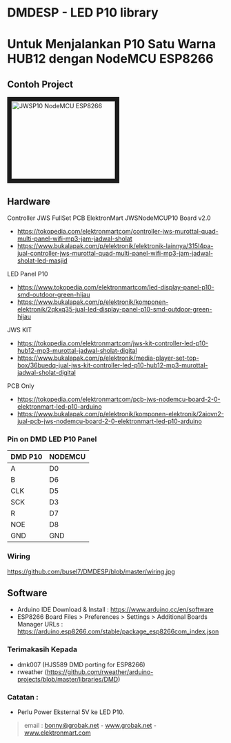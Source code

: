 # DMDESP - LED P10 library

# Untuk Menjalankan P10 Satu Warna HUB12 dengan NodeMCU ESP8266

## Contoh Project

<a href="http://www.youtube.com/watch?feature=player_embedded&v=3nDXTNpU31c" target="_blank"><img src="http://img.youtube.com/vi/3nDXTNpU31c/0.jpg"
alt="JWSP10 NodeMCU ESP8266" width="240" height="180" border="10" /></a>

## Hardware

Controller JWS FullSet PCB ElektronMart JWSNodeMCUP10 Board v2.0
- https://tokopedia.com/elektronmartcom/controller-jws-murottal-quad-multi-panel-wifi-mp3-jam-jadwal-sholat
- https://www.bukalapak.com/p/elektronik/elektronik-lainnya/315l4pa-jual-controller-jws-murottal-quad-multi-panel-wifi-mp3-jam-jadwal-sholat-led-masjid

LED Panel P10
- https://www.tokopedia.com/elektronmartcom/led-display-panel-p10-smd-outdoor-green-hijau
- https://www.bukalapak.com/p/elektronik/komponen-elektronik/2qkxq35-jual-led-display-panel-p10-smd-outdoor-green-hijau


JWS KIT
- https://tokopedia.com/elektronmartcom/jws-kit-controller-led-p10-hub12-mp3-murottal-jadwal-sholat-digital
- https://www.bukalapak.com/p/elektronik/media-player-set-top-box/36buedq-jual-jws-kit-controller-led-p10-hub12-mp3-murottal-jadwal-sholat-digital


PCB Only
- https://tokopedia.com/elektronmartcom/pcb-jws-nodemcu-board-2-0-elektronmart-led-p10-arduino
- https://www.bukalapak.com/p/elektronik/komponen-elektronik/2aiovn2-jual-pcb-jws-nodemcu-board-2-0-elektronmart-led-p10-arduino


### Pin on DMD LED P10 Panel

| DMD P10 | NODEMCU | 
| ------- | ------- |
| A       | D0      |
| B       | D6      |
| CLK     | D5      |
| SCK     | D3      |
| R       | D7      |
| NOE     | D8      |
| GND     | GND     |


### Wiring

https://github.com/busel7/DMDESP/blob/master/wiring.jpg


## Software

- Arduino IDE
  Download & Install : https://www.arduino.cc/en/software
- ESP8266 Board
  Files > Preferences > Settings > Additional Boards Manager URLs : https://arduino.esp8266.com/stable/package_esp8266com_index.json

### Terimakasih Kepada
- dmk007 (HJS589 DMD porting for ESP8266)
- rweather (https://github.com/rweather/arduino-projects/blob/master/libraries/DMD)

### Catatan : 
- Perlu Power Eksternal 5V ke LED P10.

> email : bonny@grobak.net - www.grobak.net - www.elektronmart.com



